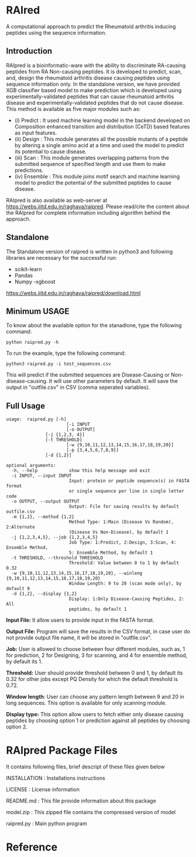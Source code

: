 # **RAIred**
A computational approach to predict the Rheumatoid arthritis inducing peptides using the sequence information.
## Introduction
RAIpred is a bioinformatic-ware with the ability to discriminate RA-causing peptides from RA Non-causing peptides. It is developed to predict, scan, and, design the rheumatoid arthritis disease causing peptides using sequence information only. In the standalone version, we have provided XGB classifier based model to make prediction which is developed using experimentally-validated peptides that can cause rheumatoid arthritis disease and experimentally-validated peptides that do not cause disease. This method is available as five major modules such as:
- (i)   Predict     : It used machine learning model in the backend developed on Composition enhanced transition and distribution (CeTD) based features as input features.
- (ii)  Design      : This module generates all the possible mutants of a peptide by altering a single amino acid at a time and used the model to predict its potential to cause disease.
- (iii) Scan        : This module generates overlapping patterns from the submitted sequence of specified length and use them to make predictions.
- (iv)  Ensemble    : This module joins motif search and machine learning model to predict the potential of the submitted peptides to cause disease.

RAIpred is also available as web-server at https://webs.iiitd.edu.in/raghava/raipred. Please read/cite the content about the RAIpred for complete information including algorithm behind the approach.

## Standalone
The Standalone version of raipred is written in python3 and following libraries are necessary for the successful run:
- scikit-learn
- Pandas
- Numpy
-xgboost

https://webs.iiitd.edu.in/raghava/raipred/download.html

## Minimum USAGE
To know about the available option for the stanadlone, type the following command:
```
python raipred.py -h
```
To run the example, type the following command:
```
python3 raipred.py -i test_sequences.csv
```
This will predict if the submitted sequences are Disease-Causing or Non-disease-causing. It will use other parameters by default. It will save the output in "outfile.csv" in CSV (comma seperated variables).

## Full Usage
```
usage: 	raipred.py [-h] 
                       [-i INPUT 
                       [-o OUTPUT]
		       [-j {1,2,3, 4}]
		       [-t THRESHOLD]
                       [-w {9,10,11,12,13,14,15,16,17,18,19,20}]
                       [-p {3,4,5,6,7,8,9}]
		       [-d {1,2}]
```
```
optional arguments:
  -h, --help            show this help message and exit
  -i INPUT, --input INPUT
                        Input: protein or peptide sequence(s) in FASTA format
                        or single sequence per line in single letter code
  -o OUTPUT, --output OUTPUT
                        Output: File for saving results by default outfile.csv
  -m {1,2}, --method {1,2}
                        Method Type: 1:Main (Disease Vs Random), 2:Alternate
                        (Disease Vs Non-Disease), by default 1
  -j {1,2,3,4,5}, --job {1,2,3,4,5}
                        Job Type: 1:Predict, 2:Design, 3:Scan, 4: Ensemble Method,
                        5: Ensemble Method, by default 1
  -t THRESHOLD, --threshold THRESHOLD
                        Threshold: Value between 0 to 1 by default 0.32
  -w {9,10,11,12,13,14,15,16,17,18,19,20}, --winleng {9,10,11,12,13,14,15,16,17,18,19,20}
                        Window Length: 9 to 20 (scan mode only), by default 9
  -d {1,2}, --display {1,2}
                        Display: 1:Only Disease-Causing Peptides, 2: All
                        peptides, by default 1
```

**Input File:** It allow users to provide input in the FASTA format.

**Output File:** Program will save the results in the CSV format, in case user do not provide output file name, it will be stored in "outfile.csv".

**Job:** User is allowed to choose between four different modules, such as, 1 for prediction, 2 for Designing, 3 for scanning, and 4 for ensemble method, by default its 1.

**Threshold:** User should provide threshold between 0 and 1, by default its 0.32 for other jobs except PQ Density for which the default threshold is 0.72.

**Window length**: User can choose any pattern length between 9 and 20 in long sequences. This option is available for only scanning module.

**Display type:** This option allow users to fetch either only disease causing peptides by choosing option 1 or prediction against all peptides by choosing option 2.

RAIpred Package Files
=======================
It contains following files, brief descript of these files given below

INSTALLATION                        : Installations instructions

LICENSE                             : License information

README.md                           : This file provide information about this package

model.zip                           : This zipped file contains the compressed version of model

raipred.py                           : Main python program


# Reference
